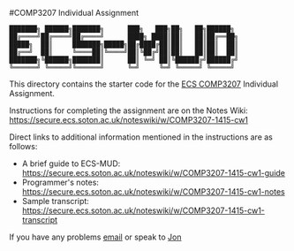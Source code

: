 #COMP3207 Individual Assignment

	███████╗ ██████╗███████╗      ███╗   ███╗██╗   ██╗██████╗            
	██╔════╝██╔════╝██╔════╝      ████╗ ████║██║   ██║██╔══██╗           
	█████╗  ██║     ███████╗█████╗██╔████╔██║██║   ██║██║  ██║           
	██╔══╝  ██║     ╚════██║╚════╝██║╚██╔╝██║██║   ██║██║  ██║           
	███████╗╚██████╗███████║      ██║ ╚═╝ ██║╚██████╔╝██████╔╝           
	╚══════╝ ╚═════╝╚══════╝      ╚═╝     ╚═╝ ╚═════╝ ╚═════╝            

This directory contains the starter code for the [ECS COMP3207](http://secure.ecs.soton.ac.uk/module/COMP3207) Individual Assignment.

Instructions for completing the assignment are on the Notes Wiki: https://secure.ecs.soton.ac.uk/noteswiki/w/COMP3207-1415-cw1

Direct links to additional information mentioned in the instructions are as follows:

* A brief guide to ECS-MUD: https://secure.ecs.soton.ac.uk/noteswiki/w/COMP3207-1415-cw1-guide
* Programmer's notes: https://secure.ecs.soton.ac.uk/noteswiki/w/COMP3207-1415-cw1-notes
* Sample transcript: https://secure.ecs.soton.ac.uk/noteswiki/w/COMP3207-1415-cw1-transcript

If you have any problems [email](mailto:jsh2@ecs.soton.ac.uk) or speak to [Jon](http://secure.ecs.soton.ac.uk/people/jsh2)


